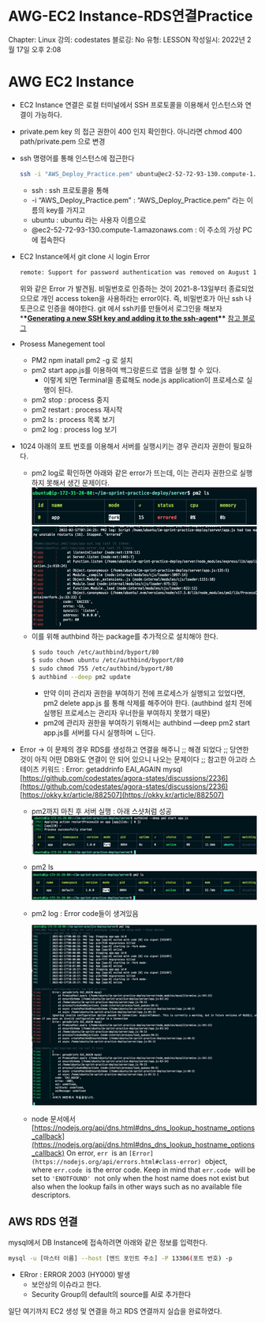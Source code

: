 # AWG-EC2 Instance-RDS연결Practice

Chapter: Linux
강의: codestates
블로깅: No
유형: LESSON
작성일시: 2022년 2월 17일 오후 2:08

# AWG EC2 Instance

- EC2 Instance 연결은 로컬 터미널에서 SSH 프로토콜을 이용해서 인스턴스와 연결이 가능하다.
- private.pem key 의 접근 권한이 400 인지 확인한다. 아니라면 chmod 400 path/private.pem 으로 변경
- ssh 명령어를 통해 인스턴스에 접근한다

  ```bash
  ssh -i "AWS_Deploy_Practice.pem" ubuntu@ec2-52-72-93-130.compute-1.amazonaws.com
  ```

  - ssh : ssh 프로토콜을 통해
  - -i “AWS_Deploy_Practice.pem” : “AWS_Deploy_Practice.pem” 라는 이름의 key를 가지고
  - ubuntu : ubuntu 라는 사용자 이름으로
  - @ec2-52-72-93-130.compute-1.amazonaws.com : 이 주소의 가상 PC에 접속한다

- EC2 Instance에서 git clone 시 login Error
  ```bash
  remote: Support for password authentication was removed on August 13, 2021. Please use a personal access token instead.
  ```
  위와 같은 Error 가 발견됨. 비밀번호로 인증하는 것이 2021-8-13일부터 종료되었으므로 개인 access token을 사용하라는 error이다. 즉, 비밀번호가 아닌 ssh 나 토큰으로 인증을 해야한다.
  git 에서 ssh키를 만들어서 로그인을 해보자 \***\*[Generating a new SSH key and adding it to the ssh-agent](https://docs.github.com/en/authentication/connecting-to-github-with-ssh/generating-a-new-ssh-key-and-adding-it-to-the-ssh-agent)\*\***
  [참고 블로그](https://velog.io/@loakick/2019-11-19-0011-%EC%9E%91%EC%84%B1%EB%90%A8-2ck34lupye)
- Prosess Manegement tool
  - PM2 npm inatall pm2 -g 로 설치
  - pm2 start app.js를 이용하여 백그랑룬드로 앱을 실행 할 수 있다.
    - 이렇게 되면 Terminal을 종료해도 node.js application이 프로세스로 실행이 된다.
  - pm2 stop : process 중지
  - pm2 restart : process 재시작
  - pm2 ls : process 목록 보기
  - pm2 log : process log 보기
- 1024 아래의 포트 번호를 이용해서 서버를 실행시키는 경우 관리자 권한이 필요하다.
  - pm2 log로 확인하면 아래와 같은 error가 뜨는데, 이는 관리자 권한으로 실행하지 못해서 생긴 문제이다.
    ![Untitled](./img/Untitled.png)
    ![Untitled](./img/Untitled%201.png)
  - 이를 위해 authbind 하는 package를 추가적으로 설치해야 한다.
    ```bash
    $ sudo touch /etc/authbind/byport/80
    $ sudo chown ubuntu /etc/authbind/byport/80
    $ sudo chmod 755 /etc/authbind/byport/80
    $ authbind --deep pm2 update
    ```
    - 만약 이미 관리자 권한을 부여하기 전에 프로세스가 실행되고 있었다면, pm2 delete app.js 를 통해 삭제를 해주어야 한다. (authbind 설치 전에 실행된 프로세스는 관리자 우너한을 부여하지 못했기 때문)
    - pm2에 관리자 권한을 부여하기 위해서는 authbind —deep pm2 start app.js를 서버를 다시 실행하며 ㄴ딘다.
- Error → 이 문제의 경우 RDS를 생성하고 연결을 해주니 ;; 해경 되었다 ;; 당연한 것이 아직 어떤 DB와도 연결이 안 되어 있으니 나오는 문제이다 ;;
  참고한 아고라 스테이츠 키워드 : Error: getaddrinfo EAI_AGAIN mysql
  [https://github.com/codestates/agora-states/discussions/2236](https://github.com/codestates/agora-states/discussions/2236)
  [https://okky.kr/article/882507](https://okky.kr/article/882507)

  - pm2까지 마친 후 서버 실행 : 아래 스샷처럼 성공
    ![Untitled](./img/Untitled%202.png)
  - pm2 ls
    ![Untitled](./img/Untitled%203.png)
  - pm2 log : Error code들이 생겨있음

    ![Untitled](./img/Untitled%204.png)

  - node 문서에서 [https://nodejs.org/api/dns.html#dns_dns_lookup_hostname_options_callback](https://nodejs.org/api/dns.html#dns_dns_lookup_hostname_options_callback)
    On error, `err`
     is an `[Error](https://nodejs.org/api/errors.html#class-error)`
     object, where `err.code`
     is the error code. Keep in mind that `err.code`
     will be set to `'ENOTFOUND'`
     not only when the host name does not exist but also when the lookup fails in other ways such as no available file descriptors.

## AWS RDS 연결

mysql에서 DB Instance에 접속하려면 아래와 같은 정보를 입력한다.

```bash
mysql -u [마스터 이름] --host [엔드 포인트 주소] -P 13306(포트 번호) -p
```

- ERror : ERROR 2003 (HY000) 발생
  - 보안상의 이슈라고 한다.
  - Security Group의 default의 source를 Al로 추가한다

일단 여기까지 EC2 생성 및 연결을 하고 RDS 연결까지 실습을 완료하였다.
